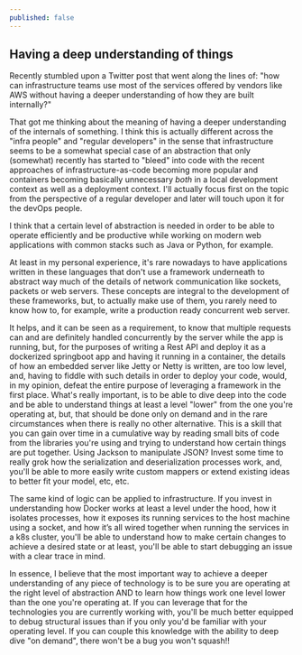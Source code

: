 ```yaml
---
published: false
---
```

## Having a deep understanding of things

Recently stumbled upon a Twitter post that went along the lines of: "how can infrastructure teams use most of the services offered by vendors like AWS without having a deeper understanding of how they are built internally?"

That got me thinking about the meaning of having a deeper understanding of the internals of something. I think this is actually different across the "infra people" and "regular developers" in the sense that infrastructure seems to be a somewhat special case of an abstraction that only (somewhat) recently has started to "bleed" into code with the recent approaches of infrastructure-as-code becoming more popular and containers becoming basically unnecessary _both_ in a local development context as well as a deployment context. I'll actually focus first on the topic from the perspective of a regular developer and later will touch upon it for the devOps people. 

I think that a certain level of abstraction is needed in order to be able to operate efficiently and be productive while working on modern web applications with common stacks such as Java or Python, for example.

At least in my personal experience, it's rare nowadays to have applications written in these languages that don't use a framework underneath to abstract way much of the details of network communication like sockets, packets or web servers. These concepts are integral to the development of these frameworks, but, to actually make use of them, you rarely need to know how to, for example, write a production ready concurrent web server.

It helps, and it can be seen as a requirement, to know that multiple requests can and are definitely handled concurrently by the server while the app is running, but, for the purposes of writing a Rest API and deploy it as a dockerized springboot app and having it running in a container, the details of how an embedded server like Jetty or Netty is written, are too low level, and, having to fiddle with such details in order to deploy your code, would, in my opinion, defeat the entire purpose of leveraging a framework in the first place. 
What's really important, is to be able to dive deep into the code and be able to understand things at least a level "lower" from the one you're operating at, but, that should be done only on demand and in the rare circumstances when there is really no other alternative. This is a skill that you can gain over time in a cumulative way by reading small bits of code from the libraries you're using and trying to understand how certain things are put together. Using Jackson to manipulate JSON? Invest some time to really grok how the serialization and deserialization processes work, and, you'll be able to more easily write custom mappers or extend existing ideas to better fit your model, etc, etc. 

The same kind of logic can be applied to infrastructure. If you invest in understanding how Docker works at least a level under the hood, how it isolates processes, how it exposes its running services to the host machine using a socket, and how it’s all wired together when running the services in a k8s cluster, you'll be able to understand how to make certain changes to achieve a desired state or at least, you'll be able to start debugging an issue with a clear trace in mind. 

In essence, I believe that the most important way to achieve a deeper understanding of any piece of technology is to be sure you are operating at the right level of abstraction AND to learn how things work one level lower than the one you're operating at. 
If you can leverage that for the technologies you are currently working with, you'll be much better equipped to debug structural issues than if you only you'd be familiar with your operating level. 
If you can couple this knowledge with the ability to deep dive "on demand", there won't be a bug you won't squash!! 